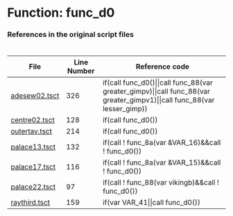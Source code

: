# Function: func_d0
### References in the original script files

#

| File | Line Number | Reference code |
| --- | --- | --- |
| [adesew02.tsct](../../../out/adesew02.tsct#L326) | 326 | if(call func_d0()\|\|call func_88(var greater_gimpv)\|\|call func_88(var greater_gimpv1)\|\|call func_88(var lesser_gimp)) |
| [centre02.tsct](../../../out/centre02.tsct#L128) | 128 | if(call func_d0()) |
| [outertav.tsct](../../../out/outertav.tsct#L214) | 214 | if(call func_d0()) |
| [palace13.tsct](../../../out/palace13.tsct#L132) | 132 | if(call ! func_8a(var &VAR_16)&&call ! func_d0()) |
| [palace17.tsct](../../../out/palace17.tsct#L116) | 116 | if(call ! func_8a(var &VAR_15)&&call ! func_d0()) |
| [palace22.tsct](../../../out/palace22.tsct#L97) | 97 | if(call ! func_88(var vikingb)&&call ! func_d0()) |
| [raythird.tsct](../../../out/raythird.tsct#L159) | 159 | if(var VAR_41\|\|call func_d0()) |
